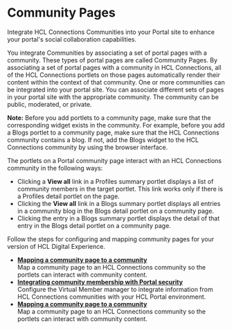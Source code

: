 # Community Pages

Integrate HCL Connections Communities into your Portal site to enhance your portal's social collaboration capabilities.

You integrate Communities by associating a set of portal pages with a community. These types of portal pages are called Community Pages. By associating a set of portal pages with a community in HCL Connections, all of the HCL Connections portlets on those pages automatically render their content within the context of that community. One or more communities can be integrated into your portal site. You can associate different sets of pages in your portal site with the appropriate community. The community can be public, moderated, or private.

**Note:** Before you add portlets to a community page, make sure that the corresponding widget exists in the community. For example, before you add a Blogs portlet to a community page, make sure that the HCL Connections community contains a blog. If not, add the Blogs widget to the HCL Connections community by using the browser interface.

The portlets on a Portal community page interact with an HCL Connections community in the following ways:

-   Clicking a **View all** link in a Profiles summary portlet displays a list of community members in the target portlet. This link works only if there is a Profiles detail portlet on the page.
-   Clicking the **View all** link in a Blogs summary portlet displays all entries in a community blog in the Blogs detail portlet on a community page.
-   Clicking the entry in a Blogs summary portlet displays the detail of that entry in the Blogs detail portlet on a community page.

Follow the steps for configuring and mapping community pages for your version of HCL Digital Experience.

-   **[Mapping a community page to a community](../connect/t_connections_portlets_comm_pages_map.md)**  
Map a community page to an HCL Connections community so the portlets can interact with community content.
-   **[Integrating community membership with Portal security](../connect/c_connections_portlets_vmm_over.md)**  
Configure the Virtual Member manager to integrate information from HCL Connections communities with your HCL Portal environment.
-   **[Mapping a community page to a community](../connect/t_connections_portlets_comm_pages_map.md)**  
Map a community page to an HCL Connections community so the portlets can interact with community content.


